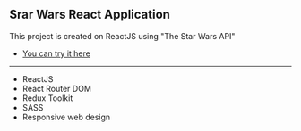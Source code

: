 ## Srar Wars React Application
This project is created on ReactJS using "The Star Wars API"


- [You can try it here](https://yevhenmedovnyk.github.io/React_Star_Wars/)

---

- ReactJS
- React Router DOM
- Redux Toolkit
- SASS
- Responsive web design


